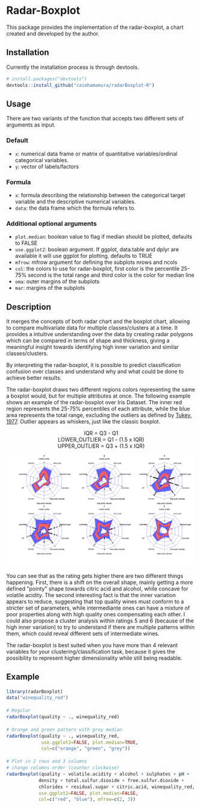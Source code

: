 # Radar-Boxplot

This package provides the implementation of the radar-boxplot, a chart created and developed by the author.

## Installation

Currently the installation process is through devtools.

```r
# install.packages("devtools")
devtools::install_github("caiohamamura/radarBoxplot-R")
```

## Usage

There are two variants of the function that accepts two different sets of arguments as input. 

### Default
 - `x`: numerical data frame or matrix of quantitative variables/ordinal categorical variables.
 - `y`: vector of labels/factors 

### Formula
 - `x`: formula describing the relationship between the categorical target variable and the descriptive numerical variables.
 - `data`: the data frame which the formula refers to.
 
### Additional optional arguments
 - `plot.median`: boolean value to flag if median should be plotted, defaults to FALSE
 - `use.ggplot2`: boolean argument. If ggplot, data.table and dplyr are available it will use ggplot for plotting. defaults to TRUE
 - `mfrow`: mfrow argument for defining the subplots nrows and ncols
 - `col`: the colors to use for radar-boxplot, first color is the percentile 25-75% second is the total range and third color is the color for median line
 - `oma`: outer margins of the subplots
 - `mar`: margins of the subplots

## Description

It merges the concepts of both radar chart and the boxplot chart, allowing to compare multivariate data for multiple classes/clusters at a time. It provides a intuitive understanding over the data by creating radar polygons which can be compared in terms of shape and thickness, giving a meaningful insight towards identifying high inner variation and similar classes/clusters.

By interpreting the radar-boxplot, it is possible to predict classification confusion over classes and understand why and what could be done to achieve better results.

The radar-boxplot draws two different regions colors representing the same a boxplot would, but for multiple attributes at once. The following example shows an example of the radar-boxplot over Iris Dataset. The inner red region represents the 25-75% percentiles of each attribute, while the blue area represents the total range, excluding the outliers as defined by [Tukey, 1977](https://amstat.tandfonline.com/doi/abs/10.1080/00031305.1978.10479236). Outlier appears as whiskers, just like the classic boxplot.

<p align="center">
IQR = Q3 - Q1
<br/>
LOWER_OUTLIER = Q1 - (1.5 x IQR)
<br/>
UPPER_OUTLIER = Q3 + (1.5 x IQR)
</p>

![Radar-boxplot example with red wine quality dataset](https://github.com/caiohamamura/radarBoxplot-R/blob/master/man/figures/Example.png?raw=true)

You can see that as the rating gets higher there are two different things happening. First, there is a shift on the overall shape, mainly getting a more defined "pointy" shape towards citric acid and alcohol, while concave for volatile acidity. The second interesting fact is that the inner variation appears to reduce, suggesting that top quality wines must conform to a stricter set of parameters, while intermediante ones can have a mixture of poor properties along with high quality ones compensating each other. I could also propose a cluster analysis within ratings 5 and 6 (because of the high inner variation) to try to understand if there are multiple patterns within them, which could reveal different sets of intermediate wines.

The radar-boxplot is best suited when you have more than 4 relevant variables for your clustering/classification task, because it gives the possibility to represent higher dimensionality while still being readable.


## Example

```r
library(radarBoxplot)
data("winequality_red")

# Regular
radarBoxplot(quality ~ ., winequality_red)

# Orange and green pattern with grey median
radarBoxplot(quality ~ ., winequality_red,
             use.ggplot2=FALSE, plot.median=TRUE,
             col=c("orange", "green", "grey"))

# Plot in 2 rows and 3 columns
# change columns order (counter clockwise)
radarBoxplot(quality ~ volatile.acidity + alcohol + sulphates + pH +
            density + total.sulfur.dioxide + free.sulfur.dioxide +
            chlorides + residual.sugar + citric.acid, winequality_red,
            use.ggplot2=FALSE, plot.median=FALSE,
            col=c("red", "blue"), mfrow=c(2, 3))

```
